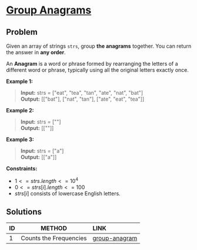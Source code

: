 # [Group Anagrams](https://leetcode.com/problems/group-anagrams/)

## Problem
<!-- Explanation of problem. -->
Given an array of strings `strs`, group **the anagrams** together. You can return the answer in **any order**.

An **Anagram** is a word or phrase formed by rearranging the letters of a different word or phrase, typically using all the original letters exactly once.

**Example 1:**
<!-- An example of problem. -->

>**Input:** strs = ["eat", "tea", "tan", "ate", "nat", "bat"] </br> <!-- Input example. -->
**Output:** \[\["bat"\], \["nat", "tan"\], \["ate", "eat", "tea"\]\] </br> <!-- Output example. -->

**Example 2:**
<!-- An example of problem. -->

>**Input:** strs = \[""\] </br> <!-- Input example. -->
**Output:** \[\[""\]\] </br> <!-- Output example. -->

**Example 3:**
<!-- An example of problem. -->

>**Input:** strs = \["a"\] </br> <!-- Input example. -->
**Output:** \[\["a"\]\] </br> <!-- Output example. -->

**Constraints:**

- $1 <= strs.length <= 10^4$
- $0 <= strs[i].length <= 100$
- $strs[i]$ consists of lowercase English letters.

## Solutions
<!-- Solutions of problem and their links. -->

| ID  |         METHOD         | LINK                     |
| :-- | :--------------------: | :----------------------- |
| 1   | Counts the Frequencies | [group-anagram](group-anagram.md) |
